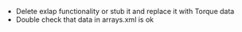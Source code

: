 - Delete exlap functionality or stub it and replace it with Torque data
- Double check that data in arrays.xml is ok
